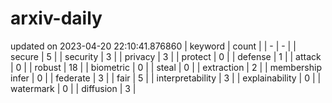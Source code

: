 # arxiv-daily
updated on 2023-04-20 22:10:41.876860
| keyword | count |
| - | - |
| secure | 5 |
| security | 3 |
| privacy | 3 |
| protect | 0 |
| defense | 1 |
| attack | 0 |
| robust | 18 |
| biometric | 0 |
| steal | 0 |
| extraction | 2 |
| membership infer | 0 |
| federate | 3 |
| fair | 5 |
| interpretability | 3 |
| explainability | 0 |
| watermark | 0 |
| diffusion | 3 |
